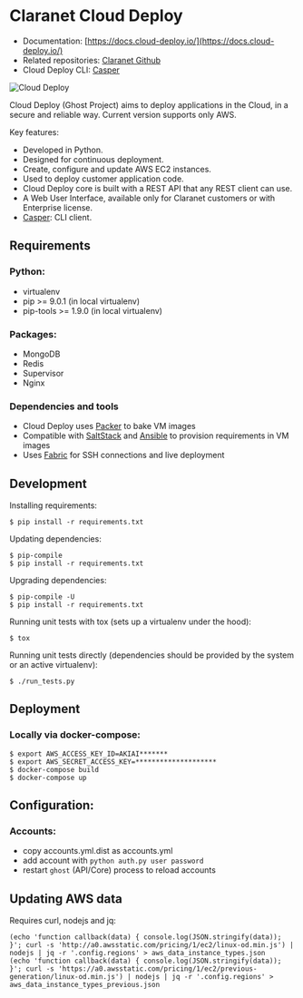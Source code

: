 # Claranet Cloud Deploy

- Documentation: [https://docs.cloud-deploy.io/](https://docs.cloud-deploy.io/)
- Related repositories: [Claranet Github](https://github.com/claranet?utf8=%E2%9C%93&q=cloud-deploy&type=&language=)
- Cloud Deploy CLI: [Casper](https://github.com/claranet/casper)

![Cloud Deploy](https://www.cloudeploy.io/ghost/full_logo.png)

Cloud Deploy (Ghost Project) aims to deploy applications in the Cloud, in a secure and reliable way. Current version supports only AWS.

Key features:

- Developed in Python.
- Designed for continuous deployment.
- Create, configure and update AWS EC2 instances.
- Used to deploy customer application code.
- Cloud Deploy core is built with a REST API that any REST client can use.
- A Web User Interface, available only for Claranet customers or with Enterprise license.
- [Casper](https://docs.cloud-deploy.io/rst/cli.html#cli): CLI client.

## Requirements

### Python:
* virtualenv
* pip >= 9.0.1 (in local virtualenv)
* pip-tools >= 1.9.0 (in local virtualenv)

### Packages:
* MongoDB
* Redis
* Supervisor
* Nginx

### Dependencies and tools
* Cloud Deploy uses [Packer](https://www.packer.io/) to bake VM images
* Compatible with [SaltStack](https://saltstack.com/) and [Ansible](https://www.ansible.com/) to provision requirements in VM images
* Uses [Fabric](http://www.fabfile.org/) for SSH connections and live deployment

## Development

Installing requirements:

    $ pip install -r requirements.txt

Updating dependencies:

    $ pip-compile
    $ pip install -r requirements.txt

Upgrading dependencies:

    $ pip-compile -U
    $ pip install -r requirements.txt

Running unit tests with tox (sets up a virtualenv under the hood):

    $ tox

Running unit tests directly (dependencies should be provided by the system or an active virtualenv):

    $ ./run_tests.py

## Deployment

### Locally via docker-compose:

    $ export AWS_ACCESS_KEY_ID=AKIAI*******
    $ export AWS_SECRET_ACCESS_KEY=********************
    $ docker-compose build
    $ docker-compose up

## Configuration:
### Accounts:
* copy accounts.yml.dist as accounts.yml
* add account with `python auth.py user password`
* restart `ghost` (API/Core) process to reload accounts

## Updating AWS data
Requires curl, nodejs and jq:

    (echo 'function callback(data) { console.log(JSON.stringify(data)); }'; curl -s 'http://a0.awsstatic.com/pricing/1/ec2/linux-od.min.js') | nodejs | jq -r '.config.regions' > aws_data_instance_types.json
    (echo 'function callback(data) { console.log(JSON.stringify(data)); }'; curl -s 'https://a0.awsstatic.com/pricing/1/ec2/previous-generation/linux-od.min.js') | nodejs | jq -r '.config.regions' > aws_data_instance_types_previous.json
